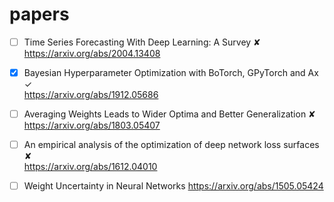 # papers

- [ ]  Time Series Forecasting With Deep Learning: A Survey ✘ \
https://arxiv.org/abs/2004.13408

- [x]  Bayesian Hyperparameter Optimization with BoTorch, GPyTorch and Ax ✓ \
https://arxiv.org/abs/1912.05686

- [ ]  Averaging Weights Leads to Wider Optima and Better Generalization ✘ \
https://arxiv.org/abs/1803.05407

- [ ]  An empirical analysis of the optimization of deep network loss surfaces ✘ \
https://arxiv.org/abs/1612.04010

- [ ] Weight Uncertainty in Neural Networks
https://arxiv.org/abs/1505.05424 
